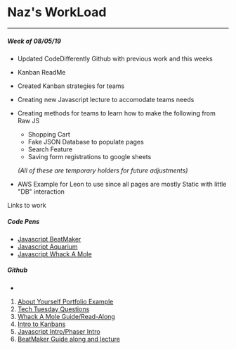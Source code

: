 # Naz's WorkLoad

---
##### Week of 08/05/19
* Updated CodeDifferently Github with previous work and this weeks
* Kanban ReadMe
* Created Kanban strategies for teams
* Creating new Javascript lecture to accomodate teams needs
* Creating methods for teams to learn how to make the following from Raw JS
	* Shopping Cart
	* Fake JSON Database to populate pages
	* Search Feature
	* Saving form registrations to google sheets
	
	*(All of these are temporary holders for future adjustments)*
* AWS Example for Leon to use since all pages are mostly Static with little "DB" interaction

Links to work

##### Code Pens



- [Javascript BeatMaker](https://codepen.io/Rihzan/pen/LKxJvd)
- [Javascript Aquarium ](https://codepen.io/Rihzan/pen/pXBwGQ)
- [Javascript Whack A Mole](https://codepen.io/Rihzan/pen/wVKNPG)

##### Github
-
1. [About Yourself Portfolio Example](https://github.com/CodeDifferently/AboutYouPortfolio)
2. [Tech Tuesday Questions](https://github.com/CodeDifferently/TechTuesdayQuestions)
3. [Whack A Mole Guide/Read-Along](https://github.com/CodeDifferently/Whack-A-Mole)
4. [Intro to Kanbans](https://github.com/CodeDifferently/kanban)
5. [Javascript Intro/Phaser Intro](https://github.com/CodeDifferently/lecture-slides/tree/master/lectures/javascript/what-is-javascript-and-phaser-intro)
6. [BeatMaker Guide along and lecture](https://github.com/CodeDifferently/lecture-slides/tree/master/lectures/html-and-css/beat-maker-lecture)

